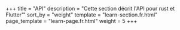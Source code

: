 +++
title = "API"
description = "Cette section décrit l'API pour rust et Flutter'"
sort_by = "weight"
template = "learn-section.fr.html"
page_template = "learn-page.fr.html"
weight = 5
+++

